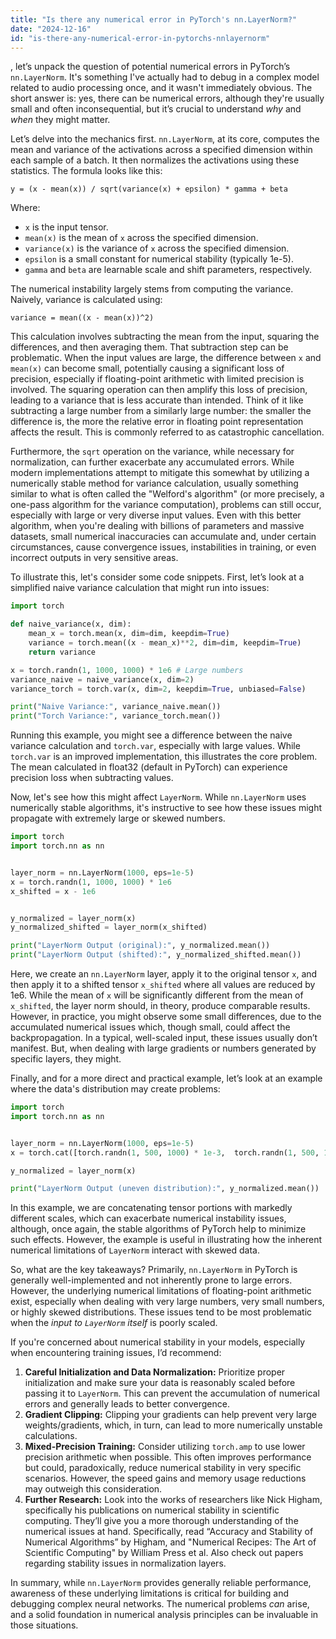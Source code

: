 ```yaml
---
title: "Is there any numerical error in PyTorch's nn.LayerNorm?"
date: "2024-12-16"
id: "is-there-any-numerical-error-in-pytorchs-nnlayernorm"
---
```


, let’s unpack the question of potential numerical errors in PyTorch’s `nn.LayerNorm`. It's something I've actually had to debug in a complex model related to audio processing once, and it wasn't immediately obvious. The short answer is: yes, there can be numerical errors, although they're usually small and often inconsequential, but it’s crucial to understand *why* and *when* they might matter.

Let’s delve into the mechanics first. `nn.LayerNorm`, at its core, computes the mean and variance of the activations across a specified dimension within each sample of a batch. It then normalizes the activations using these statistics. The formula looks like this:

`y = (x - mean(x)) / sqrt(variance(x) + epsilon) * gamma + beta`

Where:
* `x` is the input tensor.
* `mean(x)` is the mean of `x` across the specified dimension.
* `variance(x)` is the variance of `x` across the specified dimension.
* `epsilon` is a small constant for numerical stability (typically 1e-5).
* `gamma` and `beta` are learnable scale and shift parameters, respectively.

The numerical instability largely stems from computing the variance. Naively, variance is calculated using:

`variance = mean((x - mean(x))^2)`

This calculation involves subtracting the mean from the input, squaring the differences, and then averaging them. That subtraction step can be problematic. When the input values are large, the difference between `x` and `mean(x)` can become small, potentially causing a significant loss of precision, especially if floating-point arithmetic with limited precision is involved. The squaring operation can then amplify this loss of precision, leading to a variance that is less accurate than intended. Think of it like subtracting a large number from a similarly large number: the smaller the difference is, the more the relative error in floating point representation affects the result. This is commonly referred to as catastrophic cancellation.

Furthermore, the `sqrt` operation on the variance, while necessary for normalization, can further exacerbate any accumulated errors. While modern implementations attempt to mitigate this somewhat by utilizing a numerically stable method for variance calculation, usually something similar to what is often called the "Welford's algorithm" (or more precisely, a one-pass algorithm for the variance computation), problems can still occur, especially with large or very diverse input values. Even with this better algorithm, when you're dealing with billions of parameters and massive datasets, small numerical inaccuracies can accumulate and, under certain circumstances, cause convergence issues, instabilities in training, or even incorrect outputs in very sensitive areas.

To illustrate this, let's consider some code snippets. First, let’s look at a simplified naive variance calculation that might run into issues:

```python
import torch

def naive_variance(x, dim):
    mean_x = torch.mean(x, dim=dim, keepdim=True)
    variance = torch.mean((x - mean_x)**2, dim=dim, keepdim=True)
    return variance

x = torch.randn(1, 1000, 1000) * 1e6 # Large numbers
variance_naive = naive_variance(x, dim=2)
variance_torch = torch.var(x, dim=2, keepdim=True, unbiased=False)

print("Naive Variance:", variance_naive.mean())
print("Torch Variance:", variance_torch.mean())
```

Running this example, you might see a difference between the naive variance calculation and `torch.var`, especially with large values. While `torch.var` is an improved implementation, this illustrates the core problem. The mean calculated in float32 (default in PyTorch) can experience precision loss when subtracting values.

Now, let's see how this might affect `LayerNorm`. While `nn.LayerNorm` uses numerically stable algorithms, it's instructive to see how these issues might propagate with extremely large or skewed numbers.

```python
import torch
import torch.nn as nn


layer_norm = nn.LayerNorm(1000, eps=1e-5)
x = torch.randn(1, 1000, 1000) * 1e6
x_shifted = x - 1e6


y_normalized = layer_norm(x)
y_normalized_shifted = layer_norm(x_shifted)

print("LayerNorm Output (original):", y_normalized.mean())
print("LayerNorm Output (shifted):", y_normalized_shifted.mean())
```

Here, we create an `nn.LayerNorm` layer, apply it to the original tensor `x`, and then apply it to a shifted tensor `x_shifted` where all values are reduced by 1e6. While the mean of `x` will be significantly different from the mean of `x_shifted`, the layer norm should, in theory, produce comparable results. However, in practice, you might observe some small differences, due to the accumulated numerical issues which, though small, could affect the backpropagation. In a typical, well-scaled input, these issues usually don’t manifest. But, when dealing with large gradients or numbers generated by specific layers, they might.

Finally, and for a more direct and practical example, let’s look at an example where the data's distribution may create problems:

```python
import torch
import torch.nn as nn


layer_norm = nn.LayerNorm(1000, eps=1e-5)
x = torch.cat([torch.randn(1, 500, 1000) * 1e-3,  torch.randn(1, 500, 1000) * 1e3], dim=1)

y_normalized = layer_norm(x)

print("LayerNorm Output (uneven distribution):", y_normalized.mean())

```

In this example, we are concatenating tensor portions with markedly different scales, which can exacerbate numerical instability issues, although, once again, the stable algorithms of PyTorch help to minimize such effects. However, the example is useful in illustrating how the inherent numerical limitations of `LayerNorm` interact with skewed data.

So, what are the key takeaways? Primarily, `nn.LayerNorm` in PyTorch is generally well-implemented and not inherently prone to large errors. However, the underlying numerical limitations of floating-point arithmetic exist, especially when dealing with very large numbers, very small numbers, or highly skewed distributions. These issues tend to be most problematic when the *input to `LayerNorm` itself* is poorly scaled.

If you're concerned about numerical stability in your models, especially when encountering training issues, I’d recommend:

1.  **Careful Initialization and Data Normalization:** Prioritize proper initialization and make sure your data is reasonably scaled before passing it to `LayerNorm`. This can prevent the accumulation of numerical errors and generally leads to better convergence.
2.  **Gradient Clipping:** Clipping your gradients can help prevent very large weights/gradients, which, in turn, can lead to more numerically unstable calculations.
3. **Mixed-Precision Training:** Consider utilizing `torch.amp` to use lower precision arithmetic when possible. This often improves performance but could, paradoxically, reduce numerical stability in very specific scenarios. However, the speed gains and memory usage reductions may outweigh this consideration.
4.  **Further Research:** Look into the works of researchers like Nick Higham, specifically his publications on numerical stability in scientific computing. They’ll give you a more thorough understanding of the numerical issues at hand. Specifically, read “Accuracy and Stability of Numerical Algorithms” by Higham, and "Numerical Recipes: The Art of Scientific Computing" by William Press et al. Also check out papers regarding stability issues in normalization layers.

In summary, while `nn.LayerNorm` provides generally reliable performance, awareness of these underlying limitations is critical for building and debugging complex neural networks. The numerical problems *can* arise, and a solid foundation in numerical analysis principles can be invaluable in those situations.
